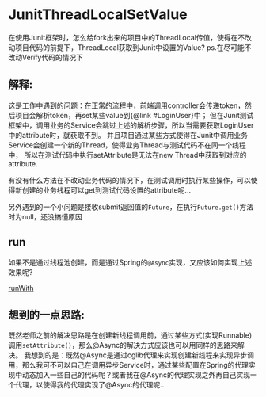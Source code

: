 # JunitThreadLocalSetValue

在使用Junit框架时，怎么给fork出来的项目中的ThreadLocal传值，使得在不改动项目代码的前提下，ThreadLocal获取到Junit中设置的Value?
ps.在尽可能不改动Verify代码的情况下

## 解释:
这是工作中遇到的问题：在正常的流程中，前端调用controller会传递token，然后项目会解析token，再set某些value到{@link #LoginUser}中；
但在Junit测试框架中，调用业务的Service会跳过上述的解析步骤，所以当需要获取LoginUser中的attribute时，就获取不到。
并且项目通过某些方式使得在Junit中调用业务Service会创建一个新的Thread，使得业务Thread与测试代码不在同一个线程中，
所以在测试代码中执行setAttribute是无法在new Thread中获取到对应的attribute.

有没有什么方法在不改动业务代码的情况下，在测试调用时执行某些操作，可以使得新创建的业务线程可以get到测试代码设置的attribute呢...

另外遇到的一个小问题是接收submit返回值的`Future`，在执行`Future.get()`方法时为null，还没搞懂原因

## run
如果不是通过线程池创建，而是通过Spring的`@Async`实现，又应该如何实现上述效果呢?

[runWith](https://github.com/ArchGeass/JunitThreadLocalSetValue/blob/Async/src/test/java/org/github/geass/service/VerifyTest.java)

## 想到的一点思路:
既然老师之前的解决思路是在创建新线程调用前，通过某些方式(实现Runnable)调用`setAttribute()`，那么@Async的解决方式应该也可以用同样的思路来解决。
我想到的是：既然@Async是通过cglib代理来实现创建新线程来实现异步调用，那么我可不可以自己在调用异步Service时，通过某些配置在Spring的代理实现中动态加入一些自己的代码呢？或者我在@Async的代理实现之外再自己实现一个代理，以使得我的代理实现了@Async的代理呢...

